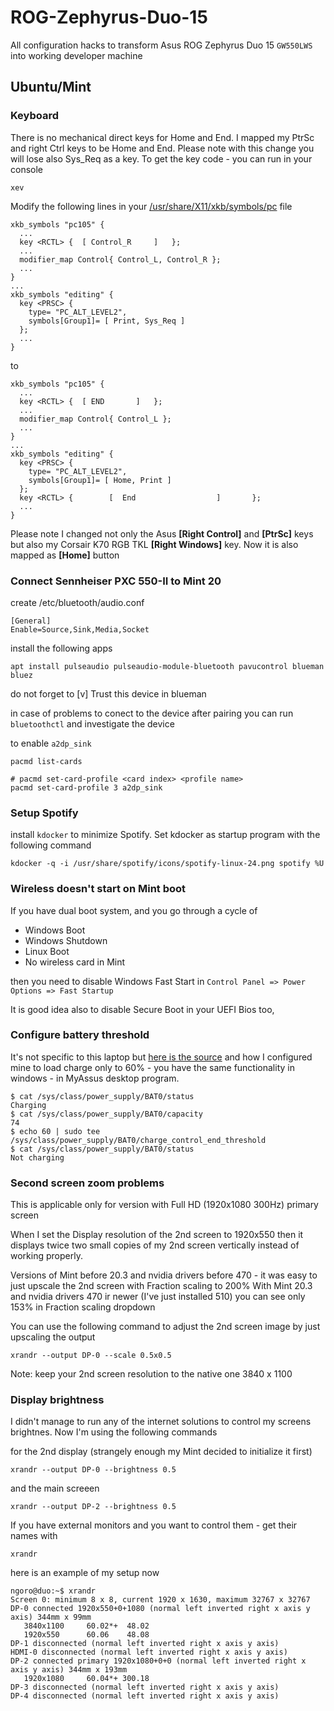 # ROG-Zephyrus-Duo-15
All configuration hacks to transform Asus ROG Zephyrus Duo 15 `GW550LWS` into working developer machine

## Ubuntu/Mint

### Keyboard
There is no mechanical direct keys for Home and End.
I mapped my PtrSc and right Ctrl keys to be Home and End.
Please note with this change you will lose also Sys_Req as a key.
To get the key code - you can run in your console
```
xev
```

Modify the following lines in your [/usr/share/X11/xkb/symbols/pc](https://github.com/Ngorror/ROG-Zephyrus-Duo-15/blob/main/pc) file 

```
xkb_symbols "pc105" {
  ...
  key <RCTL> {	[ Control_R		]	};
  ...
  modifier_map Control{ Control_L, Control_R };
  ...
}
...
xkb_symbols "editing" {
  key <PRSC> {
    type= "PC_ALT_LEVEL2",
    symbols[Group1]= [ Print, Sys_Req ]
  };
  ...
}
```
to

```
xkb_symbols "pc105" {
  ...
  key <RCTL> {	[ END		]	};
  ...
  modifier_map Control{ Control_L };
  ...
}
...
xkb_symbols "editing" {
  key <PRSC> {
    type= "PC_ALT_LEVEL2",
    symbols[Group1]= [ Home, Print ]
  };
  key <RCTL> {        [  End                  ]       };
  ...
}
```

Please note I changed not only the Asus **[Right Control]** and **[PtrSc]** keys but also my Corsair K70 RGB TKL **[Right Windows]** key.
Now it is also mapped as **[Home]** button

### Connect Sennheiser PXC 550-II to Mint 20
create /etc/bluetooth/audio.conf
```
[General]
Enable=Source,Sink,Media,Socket
```
install the following apps
```
apt install pulseaudio pulseaudio-module-bluetooth pavucontrol blueman bluez 
```

do not forget to [v] Trust this device in blueman

in case of problems to conect to the device after pairing you can run `bluetoothctl` and investigate the device

to enable `a2dp_sink`

```
pacmd list-cards

# pacmd set-card-profile <card index> <profile name> 
pacmd set-card-profile 3 a2dp_sink
```

### Setup Spotify 
install `kdocker` to minimize Spotify. Set kdocker as startup program with the following command
```
kdocker -q -i /usr/share/spotify/icons/spotify-linux-24.png spotify %U
```

### Wireless doesn't start on Mint boot
If you have dual boot system, and you go through a cycle of 
- Windows Boot
- Windows Shutdown
- Linux Boot
- No wireless card in Mint

then you need to disable Windows Fast Start in `Control Panel => Power Options => Fast Startup`

It is good idea also to disable Secure Boot in your UEFI Bios too,

### Configure battery threshold
It's not specific to this laptop but [here is the source](https://www.reddit.com/r/linuxhardware/comments/g8kpee/psa_kernel_54_added_the_ability_to_set_a_battery/) and how I configured mine to load charge only to 60% - you have the same functionality in windows - in MyAssus desktop program.
```
$ cat /sys/class/power_supply/BAT0/status
Charging
$ cat /sys/class/power_supply/BAT0/capacity
74
$ echo 60 | sudo tee /sys/class/power_supply/BAT0/charge_control_end_threshold
$ cat /sys/class/power_supply/BAT0/status
Not charging
```
### Second screen zoom problems
This is applicable only for version with Full HD (1920x1080 300Hz) primary screen

When I set the Display resolution of the 2nd screen to 1920x550 then it displays twice two small copies of my 2nd screen vertically instead of working properly.

Versions of Mint before 20.3 and nvidia drivers before 470 - it was easy to just upscale the 2nd screen with Fraction scaling to 200%
With Mint 20.3 and nvidia drivers 470 ir newer (I've just installed 510) you can see only 153% in Fraction scaling dropdown

You can use the following command to adjust the 2nd screen image by just upscaling the output

```
xrandr --output DP-0 --scale 0.5x0.5
```

Note: keep your 2nd screen resolution to the native one 3840 x 1100

### Display brightness
I didn't manage to run any of the internet solutions to control my screens brightnes.
Now I'm using the following commands

for the 2nd display (strangely enough my Mint decided to initialize it first)
```
xrandr --output DP-0 --brightness 0.5
```

and the main screeen
```
xrandr --output DP-2 --brightness 0.5
```

If you have external monitors and you want to control them - get their names with
```
xrandr
```

here is an example of my setup now
```
ngoro@duo:~$ xrandr
Screen 0: minimum 8 x 8, current 1920 x 1630, maximum 32767 x 32767
DP-0 connected 1920x550+0+1080 (normal left inverted right x axis y axis) 344mm x 99mm
   3840x1100     60.02*+  48.02  
   1920x550      60.06    48.08  
DP-1 disconnected (normal left inverted right x axis y axis)
HDMI-0 disconnected (normal left inverted right x axis y axis)
DP-2 connected primary 1920x1080+0+0 (normal left inverted right x axis y axis) 344mm x 193mm
   1920x1080     60.04*+ 300.18  
DP-3 disconnected (normal left inverted right x axis y axis)
DP-4 disconnected (normal left inverted right x axis y axis)

```
